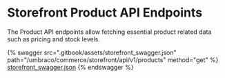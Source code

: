 # Storefront Product API Endpoints

The Product API endpoints allow fetching essential product related data such as pricing and stock levels.

{% swagger src=".gitbook/assets/storefront_swagger.json" path="/umbraco/commerce/storefront/api/v1/products" method="get" %}
[storefront_swagger.json](.gitbook/assets/storefront_swagger.json)
{% endswagger %}